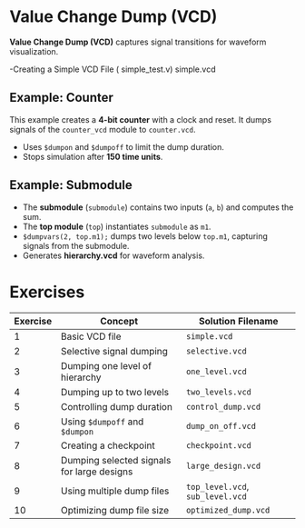# Value Change Dump (VCD)

**Value Change Dump (VCD)** captures signal transitions for waveform visualization.

-Creating a Simple VCD File ( simple_test.v) simple.vcd

## Example: Counter

This example creates a **4-bit counter** with a clock and reset. It dumps signals of the `counter_vcd` module to `counter.vcd`.  

- Uses `$dumpon` and `$dumpoff` to limit the dump duration.  
- Stops simulation after **150 time units**.

## Example: Submodule

- The **submodule** (`submodule`) contains two inputs (`a`, `b`) and computes the sum.
- The **top module** (`top`) instantiates `submodule` as `m1`.  
- `$dumpvars(2, top.m1);` dumps two levels below `top.m1`, capturing signals from the submodule.  
- Generates **hierarchy.vcd** for waveform analysis.

# Exercises 
| **Exercise** | **Concept** | **Solution Filename** |
|-------------|--------------|------------------|
| 1 | Basic VCD file | `simple.vcd` |
| 2 | Selective signal dumping | `selective.vcd` |
| 3 | Dumping one level of hierarchy | `one_level.vcd` |
| 4 | Dumping up to two levels | `two_levels.vcd` |
| 5 | Controlling dump duration | `control_dump.vcd` |
| 6 | Using `$dumpoff` and `$dumpon` | `dump_on_off.vcd` |
| 7 | Creating a checkpoint | `checkpoint.vcd` |
| 8 | Dumping selected signals for large designs | `large_design.vcd` |
| 9 | Using multiple dump files | `top_level.vcd`, `sub_level.vcd` |
| 10 | Optimizing dump file size | `optimized_dump.vcd` |

